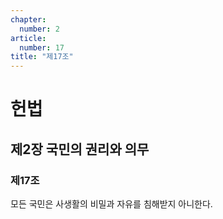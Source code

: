 ```yaml
---
chapter:
  number: 2
article:
  number: 17
title: "제17조"
---
```

# 헌법

## 제2장 국민의 권리와 의무

### 제17조

모든 국민은 사생활의 비밀과 자유를 침해받지 아니한다.
